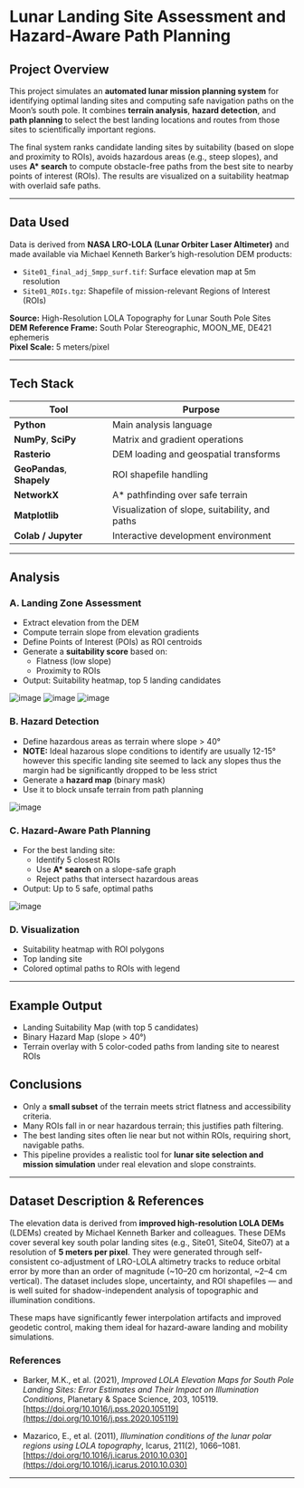 # Lunar Landing Site Assessment and Hazard-Aware Path Planning

## Project Overview

This project simulates an **automated lunar mission planning system** for identifying optimal landing sites and computing safe navigation paths on the Moon’s south pole. It combines **terrain analysis**, **hazard detection**, and **path planning** to select the best landing locations and routes from those sites to scientifically important regions.

The final system ranks candidate landing sites by suitability (based on slope and proximity to ROIs), avoids hazardous areas (e.g., steep slopes), and uses **A\* search** to compute obstacle-free paths from the best site to nearby points of interest (ROIs). The results are visualized on a suitability heatmap with overlaid safe paths.

---

## Data Used

Data is derived from **NASA LRO-LOLA (Lunar Orbiter Laser Altimeter)** and made available via Michael Kenneth Barker’s high-resolution DEM products:

- `Site01_final_adj_5mpp_surf.tif`: Surface elevation map at 5m resolution
- `Site01_ROIs.tgz`: Shapefile of mission-relevant Regions of Interest (ROIs)

**Source:** High-Resolution LOLA Topography for Lunar South Pole Sites  
**DEM Reference Frame:** South Polar Stereographic, MOON_ME, DE421 ephemeris  
**Pixel Scale:** 5 meters/pixel

---

## Tech Stack

| Tool               | Purpose                                      |
|--------------------|----------------------------------------------|
| **Python**         | Main analysis language                       |
| **NumPy**, **SciPy** | Matrix and gradient operations              |
| **Rasterio**       | DEM loading and geospatial transforms        |
| **GeoPandas**, **Shapely** | ROI shapefile handling              |
| **NetworkX**       | A\* pathfinding over safe terrain            |
| **Matplotlib**     | Visualization of slope, suitability, and paths |
| **Colab / Jupyter**| Interactive development environment          |

---

## Analysis 

### A. Landing Zone Assessment
- Extract elevation from the DEM
- Compute terrain slope from elevation gradients
- Define Points of Interest (POIs) as ROI centroids
- Generate a **suitability score** based on:
  - Flatness (low slope)
  - Proximity to ROIs
- Output: Suitability heatmap, top 5 landing candidates

![image](https://github.com/user-attachments/assets/67049598-44b2-4f36-b3f0-bb518f92dd01)
![image](https://github.com/user-attachments/assets/cf40a10d-4304-442c-9bb9-fb18db76c177)
![image](https://github.com/user-attachments/assets/59614ffa-09cb-4d05-8e33-86792ffa61ee)



### B. Hazard Detection
- Define hazardous areas as terrain where slope > 40°
- **NOTE:** Ideal hazarous slope conditions to identify are usually 12-15° however this specific landing site seemed to lack any slopes thus the margin had be significantly dropped to be less strict
- Generate a **hazard map** (binary mask)
- Use it to block unsafe terrain from path planning

![image](https://github.com/user-attachments/assets/88aadec0-3191-47a4-9613-3b604eb962e0)

### C. Hazard-Aware Path Planning
- For the best landing site:
  - Identify 5 closest ROIs
  - Use **A\* search** on a slope-safe graph
  - Reject paths that intersect hazardous areas
- Output: Up to 5 safe, optimal paths

![image](https://github.com/user-attachments/assets/653f9901-059c-4e8b-9eed-d2822c268319)

### D. Visualization
- Suitability heatmap with ROI polygons
- Top landing site
- Colored optimal paths to ROIs with legend

---

## Example Output

- Landing Suitability Map (with top 5 candidates)
- Binary Hazard Map (slope > 40°)
- Terrain overlay with 5 color-coded paths from landing site to nearest ROIs

## Conclusions

- Only a **small subset** of the terrain meets strict flatness and accessibility criteria.
- Many ROIs fall in or near hazardous terrain; this justifies path filtering.
- The best landing sites often lie near but not within ROIs, requiring short, navigable paths.
- This pipeline provides a realistic tool for **lunar site selection and mission simulation** under real elevation and slope constraints.

---

##  Dataset Description & References

The elevation data is derived from **improved high-resolution LOLA DEMs** (LDEMs) created by Michael Kenneth Barker and colleagues. These DEMs cover several key south polar landing sites (e.g., Site01, Site04, Site07) at a resolution of **5 meters per pixel**. They were generated through self-consistent co-adjustment of LRO-LOLA altimetry tracks to reduce orbital error by more than an order of magnitude (~10–20 cm horizontal, ~2–4 cm vertical). The dataset includes slope, uncertainty, and ROI shapefiles — and is well suited for shadow-independent analysis of topographic and illumination conditions.

These maps have significantly fewer interpolation artifacts and improved geodetic control, making them ideal for hazard-aware landing and mobility simulations.

###  References

- Barker, M.K., et al. (2021), *Improved LOLA Elevation Maps for South Pole Landing Sites: Error Estimates and Their Impact on Illumination Conditions*, Planetary & Space Science, 203, 105119. [https://doi.org/10.1016/j.pss.2020.105119](https://doi.org/10.1016/j.pss.2020.105119)

- Mazarico, E., et al. (2011), *Illumination conditions of the lunar polar regions using LOLA topography*, Icarus, 211(2), 1066–1081. [https://doi.org/10.1016/j.icarus.2010.10.030](https://doi.org/10.1016/j.icarus.2010.10.030)

---
